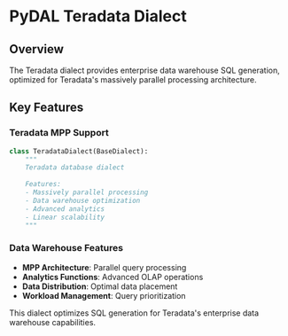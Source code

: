 # PyDAL Teradata Dialect

## Overview
The Teradata dialect provides enterprise data warehouse SQL generation, optimized for Teradata's massively parallel processing architecture.

## Key Features

### Teradata MPP Support
```python
class TeradataDialect(BaseDialect):
    """
    Teradata database dialect
    
    Features:
    - Massively parallel processing
    - Data warehouse optimization
    - Advanced analytics
    - Linear scalability
    """
```

### Data Warehouse Features
- **MPP Architecture**: Parallel query processing
- **Analytics Functions**: Advanced OLAP operations
- **Data Distribution**: Optimal data placement
- **Workload Management**: Query prioritization

This dialect optimizes SQL generation for Teradata's enterprise data warehouse capabilities.